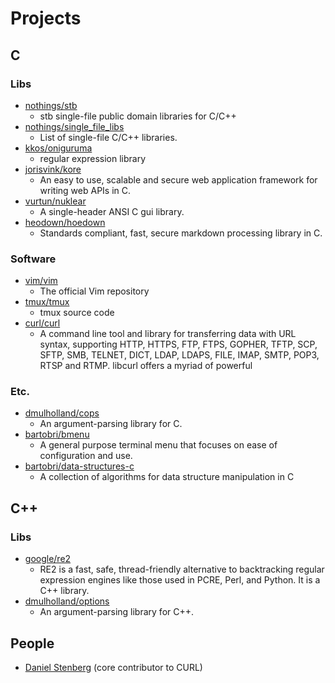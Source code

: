 # Projects


## C

### Libs
- [nothings/stb](https://github.com/nothings/stb)
  - stb single-file public domain libraries for C/C++
- [nothings/single_file_libs](https://github.com/nothings/single_file_libs)
  - List of single-file C/C++ libraries.
- [kkos/oniguruma](https://github.com/kkos/oniguruma)
  - regular expression library
- [jorisvink/kore](https://github.com/jorisvink/kore)
  - An easy to use, scalable and secure web application framework for writing web APIs in C.
- [vurtun/nuklear](https://github.com/vurtun/nuklear)
  - A single-header ANSI C gui library.
- [heodown/hoedown](https://github.com/heodown/hoedown)
  - Standards compliant, fast, secure markdown processing library in C.

### Software
- [vim/vim](https://github.com/vim/vim)
  - The official Vim repository
- [tmux/tmux](https://github.com/tmux/tmux)
  - tmux source code
- [curl/curl](https://github.com/curl/curl)
  - A command line tool and library for transferring data with URL syntax, supporting HTTP, HTTPS, FTP, FTPS, GOPHER, TFTP, SCP, SFTP, SMB, TELNET, DICT, LDAP, LDAPS, FILE, IMAP, SMTP, POP3, RTSP and RTMP. libcurl offers a myriad of powerful 

### Etc.
- [dmulholland/cops](https://github.com/dmulholland/cops)
  - An argument-parsing library for C.
- [bartobri/bmenu](https://github.com/bartobri/bmenu)
  - A general purpose terminal menu that focuses on ease of configuration and use.
- [bartobri/data-structures-c](https://github.com/bartobri/data-structures-c)
  - A collection of algorithms for data structure manipulation in C


## C++

### Libs
- [google/re2](https://github.com/google/re2)
  - RE2 is a fast, safe, thread-friendly alternative to backtracking regular expression engines like those used in PCRE, Perl, and Python. It is a C++ library.
- [dmulholland/options](https://github.com/dmulholland/options)
  - An argument-parsing library for C++.


## People
- [Daniel Stenberg](https://github.com/bagder) (core contributor to CURL)
